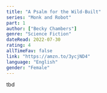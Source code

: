 ```yaml
---
title: "A Psalm for the Wild-Built"
series: "Monk and Robot"
part: 1
author: ["Becky Chambers"]
genre: "Science Fiction"
dateRead: 2022-07-30
rating: 4
allTimeFav: false
link: "https://amzn.to/3ycjND4"
language: "English"
gender: "Female"
---
```


tbd

